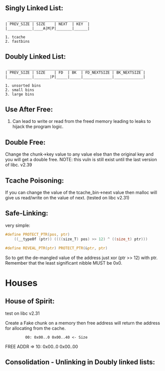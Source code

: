 ## Singly Linked List:
    
     ____________________________________
    | PREV_SIZE | SIZE    | NEXT  | KEY  |
    |___________|____A|M|P|_______|______|

    1. tcache
    2. fastbins

## Doubly Linked List:
     _____________________________________________________________
    | PREV_SIZE | SIZE    | FD  | BK  | FD_NEXTSIZE | BK_NEXTSIZE |
    |___________|_______|P|_____|_____|_____________|_____________|

    1. unsorted bins
    2. small bins
    3. large bins
    


## Use After Free:

1. Can lead to write or read from the freed memory leading to leaks to hijack the program logic.

## Double Free:

Change the chunk->key value to any value else than the original key and you will get a double free.
NOTE: this vuln is still exist until the last version of libc. v2.39 

## Tcache Poisoning:

If you can change the value of the tcache_bin->next value then malloc will give us read/write on the value of next. (tested on libc v2.31)


## Safe-Linking:
very simple:

```c
#define PROTECT_PTR(pos, ptr)
    ((__type0f (ptr)) ((((size_T) pos) >> 12) ^ ((size_t) ptr)))

#define REVEAL_PTR(ptr) PROTECT_PTR(&ptr, ptr)
```
So to get the de-mangled value of the address just xor (ptr >> 12) with ptr.
Remember that the least significant nibble MUST be 0x0.


# Houses

## House of Spirit: 
test on libc v2.31

Create a Fake chunk on a memory then free address will return the address for allocating from the cache.

             00: 0x00..0 0x00..40 <- Size 
FREE ADDR => 10: 0x00..0 0x00..00



## Consolidation - Unlinking in Doubly linked lists:



